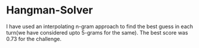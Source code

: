 # Hangman-Solver
I have used an interpolating n-gram approach to find the best guess in each turn(we have considered upto 5-grams for the same). The best score was 0.73 for the challenge.
